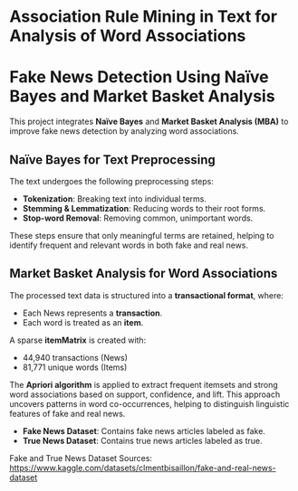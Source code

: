 # Association Rule Mining in Text for Analysis of Word Associations

# Fake News Detection Using Naïve Bayes and Market Basket Analysis

This project integrates **Naïve Bayes** and **Market Basket Analysis (MBA)** to improve fake news detection by analyzing word associations.

## Naïve Bayes for Text Preprocessing
The text undergoes the following preprocessing steps:
- **Tokenization**: Breaking text into individual terms.
- **Stemming & Lemmatization**: Reducing words to their root forms.
- **Stop-word Removal**: Removing common, unimportant words.

These steps ensure that only meaningful terms are retained, helping to identify frequent and relevant words in both fake and real news.

## Market Basket Analysis for Word Associations
The processed text data is structured into a **transactional format**, where:
- Each News represents a **transaction**.
- Each word is treated as an **item**.

A sparse **itemMatrix** is created with:
- 44,940 transactions (News)
- 81,771 unique words (Items)

The **Apriori algorithm** is applied to extract frequent itemsets and strong word associations based on support, confidence, and lift. This approach uncovers patterns in word co-occurrences, helping to distinguish linguistic features of fake and real news.



- **Fake News Dataset**: Contains fake news articles labeled as fake.
- **True News Dataset**: Contains true news articles labeled as true.

  
Fake and True News Dataset Sources: https://www.kaggle.com/datasets/clmentbisaillon/fake-and-real-news-dataset
